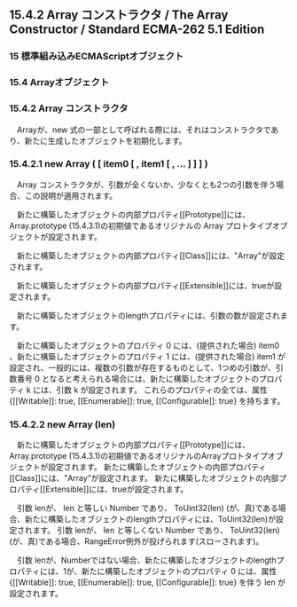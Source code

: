 15.4.2 Array コンストラクタ / The Array Constructor / Standard ECMA-262 5.1 Edition
-----------------------------------------------------------------------------------

### 15 標準組み込みECMAScriptオブジェクト

### 15.4 Arrayオブジェクト

### 15.4.2 Array コンストラクタ

　Arrayが、new
式の一部として呼ばれる際には、それはコンストラクタであり、新たに生成したオブジェクトを初期化します。

### 15.4.2.1 new Array ( [ item0 [ , item1 [ , … ] ] ] )

　Array
コンストラクタが、引数が全くないか、少なくとも2つの引数を伴う場合、この説明が適用されます。

　新たに構築したオブジェクトの内部プロパティ[[Prototype]]には、
Array.prototype (15.4.3.1)の初期値であるオリジナルの Array
プロトタイプオブジェクトが設定されます。

　新たに構築したオブジェクトの内部プロパティ[[Class]]には、"Array"が設定されます。

　新たに構築したオブジェクトの内部プロパティ[[Extensible]]には、trueが設定されます。

　新たに構築したオブジェクトのlengthプロパティには、引数の数が設定されます。

　新たに構築したオブジェクトのプロパティ 0 には、(提供された場合) item0
、新たに構築したオブジェクトのプロパティ 1 には、(提供された場合) item1
が設定され、一般的には、複数の引数が存在するものとして、1つめの引数が、引数番号
0 となると考えられる場合には、新たに構築したオブジェクトのプロパティ k
には、引数 k が設定されます。 これらのプロパティの全ては、属性
{[[Writable]]: true, [[Enumerable]]: true, [[Configurable]]: true}
を持ちます。

### 15.4.2.2 new Array (len)

　新たに構築したオブジェクトの内部プロパティ[[Prototype]]には、
Array.prototype
(15.4.3.1)の初期値であるオリジナルのArrayプロトタイプオブジェクトが設定されます。
新たに構築したオブジェクトの内部プロパティ[[Class]]には、"Array"が設定されます。
新たに構築したオブジェクトの内部プロパティ[[Extensible]]には、trueが設定されます。

　引数 lenが、 len と等しい Number であり、 ToUint32(len)
(が、真)である場合、新たに構築したオブジェクトのlengthプロパティには、ToUint32(len)が設定されます。
引数 lenが、 len と等しくない Number であり、 ToUint32(len)
(が、真)である場合、RangeError例外が投げられます(スローされます)。

　引数
lenが、Numberではない場合、新たに構築したオブジェクトのlengthプロパティには、1が、新たに構築したオブジェクトのプロパティ
0 には、属性 {[[Writable]]: true, [[Enumerable]]: true,
[[Configurable]]: true} を伴う len が設定されます。
